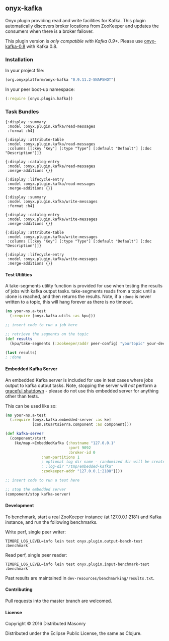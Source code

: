 ## onyx-kafka

Onyx plugin providing read and write facilities for Kafka. This plugin automatically discovers broker locations from ZooKeeper and updates the consumers when there is a broker failover.

This plugin version is *only compatible with Kafka 0.9+*. Please use [onyx-kafka-0.8](https://github.com/onyx-platform/onyx-kafka-0.8) with Kafka 0.8.

### Installation

In your project file:

```clojure
[org.onyxplatform/onyx-kafka "0.9.11.2-SNAPSHOT"]
```

In your peer boot-up namespace:

```clojure
(:require [onyx.plugin.kafka])
```

### Task Bundles

```onyx-gen-doc
{:display :summary
 :model :onyx.plugin.kafka/read-messages
 :format :h4}
```

```onyx-gen-doc
{:display :attribute-table
 :model :onyx.plugin.kafka/read-messages
 :columns [[:key "Key"] [:type "Type"] [:default "Default"] [:doc "Description"]]}
```

```onyx-gen-doc
{:display :catalog-entry
 :model :onyx.plugin.kafka/read-messages
 :merge-additions {}}
```

```onyx-gen-doc
{:display :lifecycle-entry
 :model :onyx.plugin.kafka/read-messages
 :merge-additions {}}
```

```onyx-gen-doc
{:display :summary
 :model :onyx.plugin.kafka/write-messages
 :format :h4}
```

```onyx-gen-doc
{:display :catalog-entry
 :model :onyx.plugin.kafka/write-messages
 :merge-additions {}}
```

```onyx-gen-doc
{:display :attribute-table
 :model :onyx.plugin.kafka/write-messages
 :columns [[:key "Key"] [:type "Type"] [:default "Default"] [:doc "Description"]]}
```

```onyx-gen-doc
{:display :lifecycle-entry
 :model :onyx.plugin.kafka/write-messages
 :merge-additions {}}
```

#### Test Utilities

A take-segments utility function is provided for use when testing the results
of jobs with kafka output tasks. take-segments reads from a topic until a :done
is reached, and then returns the results. Note, if a `:done` is never written to a
topic, this will hang forever as there is no timeout.

```clojure
(ns your-ns.a-test
  (:require [onyx.kafka.utils :as kpu]))

;; insert code to run a job here

;; retrieve the segments on the topic
(def results
  (kpu/take-segments (:zookeeper/addr peer-config) "yourtopic" your-decompress-fn))

(last results)
; :done

```

#### Embedded Kafka Server

An embedded Kafka server is included for use in test cases where jobs output to
kafka output tasks. Note, stopping the server will *not* perform a [graceful shutdown](http://kafka.apache.org/documentation.html#basic_ops_restarting) -
please do not use this embedded server for anything other than tests.

This can be used like so:

```clojure
(ns your-ns.a-test
  (:require [onyx.kafka.embedded-server :as ke]
            [com.stuartsierra.component :as component]))

(def kafka-server
  (component/start
    (ke/map->EmbeddedKafka {:hostname "127.0.0.1"
                            :port 9092
                            :broker-id 0
			    :num-partitions 1
			    ; optional log dir name - randomized dir will be created if none is supplied
			    ; :log-dir "/tmp/embedded-kafka"
			    :zookeeper-addr "127.0.0.1:2188"})))

;; insert code to run a test here

;; stop the embedded server
(component/stop kafka-server)

```

#### Development

To benchmark, start a real ZooKeeper instance (at 127.0.0.1:2181) and Kafka instance, and run the following benchmarks.

Write perf, single peer writer:
```
TIMBRE_LOG_LEVEL=info lein test onyx.plugin.output-bench-test :benchmark
```

Read perf, single peer reader:
```
TIMBRE_LOG_LEVEL=info lein test onyx.plugin.input-benchmark-test :benchmark
```

Past results are maintained in `dev-resources/benchmarking/results.txt`.

#### Contributing

Pull requests into the master branch are welcomed.

#### License

Copyright © 2016 Distributed Masonry

Distributed under the Eclipse Public License, the same as Clojure.
